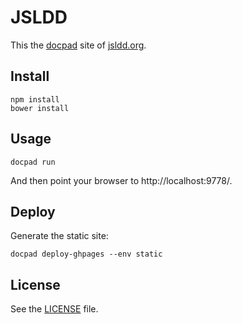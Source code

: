 # JSLDD

This the [docpad][] site of [jsldd.org][].

## Install

    npm install
    bower install

## Usage

    docpad run

And then point your browser to http://localhost:9778/.

## Deploy

Generate the static site:

    docpad deploy-ghpages --env static

## License

See the [LICENSE](LICENSE) file.

[docpad]: http://docpad.org/
[jsldd.org]: http://jsldd.org/
